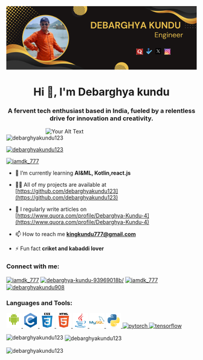 <img src="https://github.com/debarghyakundu123/debarghyakundu123/raw/main/DEBARGHYA%20KUNDU.png" alt="Debarghya Kundu" width="1200">

<h1 align="center">Hi 👋, I'm Debarghya kundu</h1>
<h3 align="center">A fervent tech enthusiast based in India, fueled by a relentless drive for innovation and creativity.</h3>
<img src="https://camo.githubusercontent.com/19db51af5f90f1b152bc0b9078f5fe97053955be5074f03f17019c70345bdcdb/68747470733a2f2f6d69726f2e6d656469756d2e636f6d2f6d61782f313336302f302a37513379765349765f7430696f4a2d5a2e676966" alt="Your Alt Text" align="right" width="400">

<p align="left"> <img src="https://komarev.com/ghpvc/?username=debarghyakundu123&label=Profile%20views&color=0e75b6&style=flat" alt="debarghyakundu123" /> </p>

<p align="left"> <a href="https://github.com/ryo-ma/github-profile-trophy"><img src="https://github-profile-trophy.vercel.app/?username=debarghyakundu123" alt="debarghyakundu123" /></a> </p>

<p align="left"> <a href="https://twitter.com/iamdk_777" target="blank"><img src="https://img.shields.io/twitter/follow/iamdk_777?logo=twitter&style=for-the-badge" alt="iamdk_777" /></a> </p>

- 🌱 I’m currently learning **AI&ML, Kotlin,react.js**

- 👨‍💻 All of my projects are available at [https://github.com/debarghyakundu123](https://github.com/debarghyakundu123)

- 📝 I regularly write articles on [https://www.quora.com/profile/Debarghya-Kundu-4](https://www.quora.com/profile/Debarghya-Kundu-4)

- 📫 How to reach me **kingkundu777@gmail.com**

- ⚡ Fun fact **criket and kabaddi lover**

<h3 align="left">Connect with me:</h3>
<p align="left">
<a href="https://twitter.com/iamdk_777" target="blank"><img align="center" src="https://raw.githubusercontent.com/rahuldkjain/github-profile-readme-generator/master/src/images/icons/Social/twitter.svg" alt="iamdk_777" height="30" width="40" /></a>
<a href="https://linkedin.com/in/debarghya-kundu-93969018b/" target="blank"><img align="center" src="https://raw.githubusercontent.com/rahuldkjain/github-profile-readme-generator/master/src/images/icons/Social/linked-in-alt.svg" alt="debarghya-kundu-93969018b/" height="30" width="40" /></a>
<a href="https://instagram.com/iamdk_777" target="blank"><img align="center" src="https://raw.githubusercontent.com/rahuldkjain/github-profile-readme-generator/master/src/images/icons/Social/instagram.svg" alt="iamdk_777" height="30" width="40" /></a>
<a href="https://www.youtube.com/c/debarghyakundu908" target="blank"><img align="center" src="https://raw.githubusercontent.com/rahuldkjain/github-profile-readme-generator/master/src/images/icons/Social/youtube.svg" alt="debarghyakundu908" height="30" width="40" /></a>
</p>

<h3 align="left">Languages and Tools:</h3>
<p align="left"> <a href="https://developer.android.com" target="_blank" rel="noreferrer"> <img src="https://raw.githubusercontent.com/devicons/devicon/master/icons/android/android-original-wordmark.svg" alt="android" width="40" height="40"/> </a> <a href="https://www.cprogramming.com/" target="_blank" rel="noreferrer"> <img src="https://raw.githubusercontent.com/devicons/devicon/master/icons/c/c-original.svg" alt="c" width="40" height="40"/> </a> <a href="https://www.w3schools.com/css/" target="_blank" rel="noreferrer"> <img src="https://raw.githubusercontent.com/devicons/devicon/master/icons/css3/css3-original-wordmark.svg" alt="css3" width="40" height="40"/> </a> <a href="https://www.w3.org/html/" target="_blank" rel="noreferrer"> <img src="https://raw.githubusercontent.com/devicons/devicon/master/icons/html5/html5-original-wordmark.svg" alt="html5" width="40" height="40"/> </a> <a href="https://www.java.com" target="_blank" rel="noreferrer"> <img src="https://raw.githubusercontent.com/devicons/devicon/master/icons/java/java-original.svg" alt="java" width="40" height="40"/> </a> <a href="https://www.mysql.com/" target="_blank" rel="noreferrer"> <img src="https://raw.githubusercontent.com/devicons/devicon/master/icons/mysql/mysql-original-wordmark.svg" alt="mysql" width="40" height="40"/> </a> <a href="https://www.python.org" target="_blank" rel="noreferrer"> <img src="https://raw.githubusercontent.com/devicons/devicon/master/icons/python/python-original.svg" alt="python" width="40" height="40"/> </a> <a href="https://pytorch.org/" target="_blank" rel="noreferrer"> <img src="https://www.vectorlogo.zone/logos/pytorch/pytorch-icon.svg" alt="pytorch" width="40" height="40"/> </a> <a href="https://www.tensorflow.org" target="_blank" rel="noreferrer"> <img src="https://www.vectorlogo.zone/logos/tensorflow/tensorflow-icon.svg" alt="tensorflow" width="40" height="40"/> </a> </p>

<p><img align="left" src="https://github-readme-stats.vercel.app/api/top-langs?username=debarghyakundu123&show_icons=true&locale=en&layout=compact" alt="debarghyakundu123" /></p>

<p>&nbsp;<img align="center" src="https://github-readme-stats.vercel.app/api?username=debarghyakundu123&show_icons=true&locale=en" alt="debarghyakundu123" /></p>

<p><img align="center" src="https://github-readme-streak-stats.herokuapp.com/?user=debarghyakundu123&" alt="debarghyakundu123" /></p>

